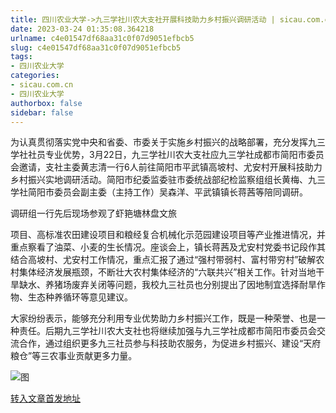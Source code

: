 ```yaml
---
title: 四川农业大学->九三学社川农大支社开展科技助力乡村振兴调研活动 | sicau.com.cn
date: 2023-03-24 01:35:08.364218
urlname: c4e01547df68aa31c0f07d9051efbcb5
slug: c4e01547df68aa31c0f07d9051efbcb5
tags: 
- 四川农业大学
categories:
- sicau.com.cn
- 四川农业大学
authorbox: false
sidebar: false
---
```

为认真贯彻落实党中央和省委、市委关于实施乡村振兴的战略部署，充分发挥九三学社社员专业优势，3月22日，九三学社川农大支社应九三学社成都市简阳市委员会邀请，支社主委黄志清一行6人前往简阳市平武镇高坡村、尤安村开展科技助力乡村振兴实地调研活动。简阳市纪委监委驻市委统战部纪检监察组组长黄梅、九三学社简阳市委员会副主委（主持工作）吴森洋、平武镇镇长蒋茜等陪同调研。

调研组一行先后现场参观了虾筢塘林盘文旅
<!--more-->
项目、高标准农田建设项目和粮经复合机械化示范园建设项目等产业推进情况，并重点察看了油菜、小麦的生长情况。座谈会上，镇长蒋茜及尤安村党委书记段作其结合高坡村、尤安村工作情况，重点汇报了通过“强村带弱村、富村带穷村”破解农村集体经济发展瓶颈，不断壮大农村集体经济的“六联共兴”相关工作。针对当地干旱缺水、养猪场废弃关闭等问题，我校九三社员也分别提出了因地制宜选择耐旱作物、生态种养循环等意见建议。

大家纷纷表示，能够充分利用专业优势助力乡村振兴工作，既是一种荣誉、也是一种责任。后期九三学社川农大支社也将继续加强与九三学社成都市简阳市委员会交流合作，通过组织更多九三社员参与科技助农服务，为促进乡村振兴、建设“天府粮仓”等三农事业贡献更多力量。

![图](https://news.sicau.edu.cn/__local/B/55/5B/1AF3E2C29196BE6F7308AD817D6_F8E5E037_F2A3E.png)

[转入文章首发地址](https://news.sicau.edu.cn/info/1078/71498.htm)